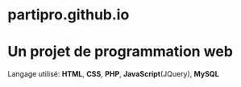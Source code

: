 # partipro.github.io

# Un projet de programmation web 

Langage utilisé: **HTML**, **CSS**, **PHP**, **JavaScript**(JQuery), **MySQL**

